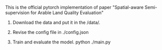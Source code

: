 This is the official pytorch implementation of paper "Spatial-aware Semi-supervision for Arable Land Quality Evaluation"


1. Download the data and put it in the /data/.

2. Revise the config file in ./config.json

3. Train and evaluate the model.
   python ./main.py



